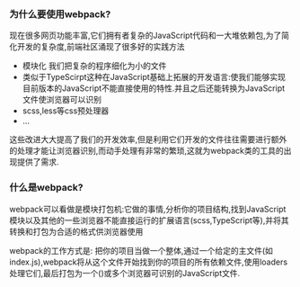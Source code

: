 ### 为什么要使用webpack?
现在很多网页功能丰富,它们拥有者复杂的JavaScript代码和一大堆依赖包,为了简化开发的复杂度,前端社区涌现了很多好的实践方法
- 模块化 我们把复杂的程序细化为小的文件
- 类似于TypeScirpt这种在JavaScript基础上拓展的开发语言:使我们能够实现目前版本的JavaScript不能直接使用的特性.并且之后还能转换为JavaScript文件使浏览器可以识别
- scss,less等css预处理器
- ...

这些改进大大提高了我们的开发效率,但是利用它们开发的文件往往需要进行额外的处理才能让浏览器识别,而动手处理有非常的繁琐,这就为webpack类的工具的出现提供了需求.

### 什么是webpack?
webpack可以看做是模块打包机:它做的事情,分析你的项目结构,找到JavaScript模块以及其他的一些浏览器不能直接运行的扩展语言(scss,TypeScript等),并将其转换和打包为合适的格式供浏览器使用

webpack的工作方式是: 把你的项目当做一个整体,通过一个给定的主文件(如index.js),webpack将从这个文件开始找到你的项目的所有依赖文件,使用loaders处理它们,最后打包为一个()或多个浏览器可识别的JavaScript文件.
[](https://upload-images.jianshu.io/upload_images/1031000-160bc667d3b6093a.png?imageMogr2/auto-orient/)